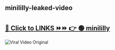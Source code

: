 
 ## minililly-leaked-video 

# <h2><a href="https://clipsfans.com/minililly&ref=git">🔗 Click to LINKS ⏩⏩ 👉 🟢 minililly </a></h2>

<a href="https://clipsfans.com/minililly&ref=git" rel="nofollow" data-target="animated-image.originalLink"><img src="https://i.ibb.co.com/xMMVF88/686577567.gif" alt="Viral Video Original" style="max-width: 100%; display: inline-block;" data-target="animated-image.originalImage"></a>
